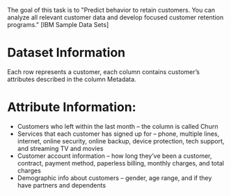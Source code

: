 The goal of this task is to "Predict behavior to retain customers. You can analyze all relevant customer data and develop focused customer retention programs." [IBM Sample Data Sets]

# Dataset Information
Each row represents a customer, each column contains customer’s attributes described in the column Metadata.

# Attribute Information:
- Customers who left within the last month – the column is called Churn
- Services that each customer has signed up for – phone, multiple lines, internet, online security, online backup, device protection, tech support, and streaming TV and movies
- Customer account information – how long they’ve been a customer, contract, payment method, paperless billing, monthly charges, and total charges
- Demographic info about customers – gender, age range, and if they have partners and dependents
